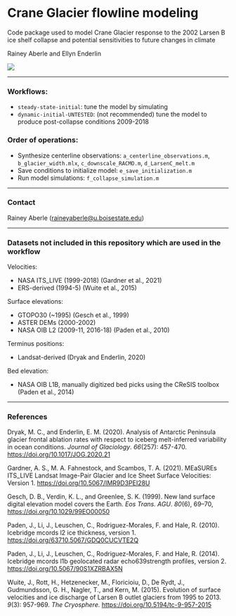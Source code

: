 # Crane Glacier flowline modeling 

Code package used to model Crane Glacier response to the 2002 Larsen B ice shelf collapse and potential sensitivities to future changes in climate

Rainey Aberle and Ellyn Enderlin

![](workflows/dynamic-initial/figures/studyArea.png)

---

### Workflows:

- `steady-state-initial`: tune the model by simulating 
- `dynamic-initial-UNTESTED`: (not recommended) tune the model to produce post-collapse conditions 2009-2018

### Order of operations:

- Synthesize centerline observations: `a_centerline_observations.m`, `b_glacier_width.mlx`, `c_downscale_RACMO.m`, `d_LarsenC_melt.m`
- Save conditions to initialize model: `e_save_initialization.m`
- Run model simulations: `f_collapse_simulation.m`

---

### Contact

Rainey Aberle (raineyaberle@u.boisestate.edu)

---

### Datasets not included in this repository which are used in the workflow

Velocities:  

- NASA ITS\_LIVE (1999-2018) (Gardner et al., 2021)
- ERS-derived (1994-5) (Wuite et al., 2015)

Surface elevations:

- GTOPO30 (~1995) (Gesch et al., 1999)
- ASTER DEMs (2000-2002)
- NASA OIB L2 (2009-11, 2016-18) (Paden et al., 2010)

Terminus positions:

- Landsat-derived (Dryak and Enderlin, 2020)

Bed elevation: 

- NASA OIB L1B, manually digitized bed picks using the CReSIS toolbox (Paden et al., 2014)

---

### References
Dryak, M. C., and Enderlin, E. M. (2020). Analysis of Antarctic Peninsula glacier frontal ablation rates with respect to iceberg melt-inferred variability in ocean conditions. _Journal of Glaciology_. _66_(257): 457-470. https://doi.org/10.1017/JOG.2020.21

Gardner, A. S., M. A. Fahnestock, and Scambos, T. A. (2021). MEaSUREs ITS_LIVE Landsat Image-Pair Glacier and Ice Sheet Surface Velocities: Version 1. https://doi.org/10.5067/IMR9D3PEI28U

Gesch, D. B., Verdin, K. L., and Greenlee, S. K. (1999). New land surface digital elevation model covers the Earth. _Eos Trans. AGU_. _80_(6), 69–70, https://doi.org/10.1029/99EO00050

Paden, J., Li, J., Leuschen, C., Rodriguez-Morales, F. and Hale, R. (2010). Icebridge mcords l2 ice thickness, version 1. https://doi.org/63710.5067/GDQ0CUCVTE2Q

Paden, J., Li, J., Leuschen, C., Rodriguez-Morales, F. and Hale, R. (2014). Icebridge mcords l1b geolocated radar echo639strength profiles, version 2. https://doi.org/10.5067/90S1XZRBAX5N

Wuite, J., Rott, H., Hetzenecker, M., Floricioiu, D., De Rydt, J., Gudmundsson, G. H., Nagler, T., and Kern, M. (2015). Evolution of surface velocities and ice discharge of Larsen B outlet glaciers from 1995 to 2013. _9_(3): 957-969. _The Cryosphere._ https://doi.org/10.5194/tc-9-957-2015

